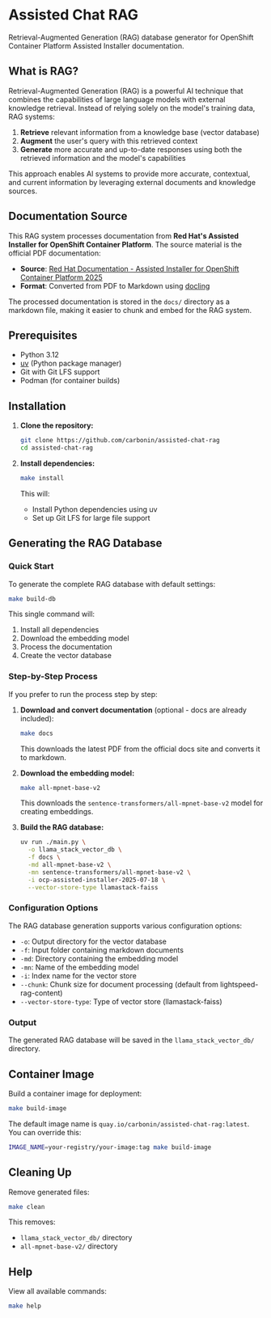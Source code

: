 # Assisted Chat RAG

Retrieval-Augmented Generation (RAG) database generator for OpenShift Container Platform Assisted Installer documentation.

## What is RAG?

Retrieval-Augmented Generation (RAG) is a powerful AI technique that combines the capabilities of large language models with external knowledge retrieval. Instead of relying solely on the model's training data, RAG systems:

1. **Retrieve** relevant information from a knowledge base (vector database)
2. **Augment** the user's query with this retrieved context
3. **Generate** more accurate and up-to-date responses using both the retrieved information and the model's capabilities

This approach enables AI systems to provide more accurate, contextual, and current information by leveraging external documents and knowledge sources.

## Documentation Source

This RAG system processes documentation from **Red Hat's Assisted Installer for OpenShift Container Platform**. The source material is the official PDF documentation:

- **Source**: [Red Hat Documentation - Assisted Installer for OpenShift Container Platform 2025](https://docs.redhat.com/en/documentation/assisted_installer_for_openshift_container_platform/2025/pdf/installing_openshift_container_platform_with_the_assisted_installer/Assisted_Installer_for_OpenShift_Container_Platform-2025-Installing_OpenShift_Container_Platform_with_the_Assisted_Installer-en-US.pdf)
- **Format**: Converted from PDF to Markdown using [docling](https://github.com/docling-project/docling)

The processed documentation is stored in the `docs/` directory as a markdown file, making it easier to chunk and embed for the RAG system.

## Prerequisites

- Python 3.12
- [uv](https://docs.astral.sh/uv/) (Python package manager)
- Git with Git LFS support
- Podman (for container builds)

## Installation

1. **Clone the repository:**
   ```bash
   git clone https://github.com/carbonin/assisted-chat-rag
   cd assisted-chat-rag
   ```

2. **Install dependencies:**
   ```bash
   make install
   ```
   This will:
   - Install Python dependencies using uv
   - Set up Git LFS for large file support

## Generating the RAG Database

### Quick Start

To generate the complete RAG database with default settings:

```bash
make build-db
```

This single command will:
1. Install all dependencies
2. Download the embedding model
3. Process the documentation
4. Create the vector database

### Step-by-Step Process

If you prefer to run the process step by step:

1. **Download and convert documentation** (optional - docs are already included):
   ```bash
   make docs
   ```
   This downloads the latest PDF from the official docs site and converts it to markdown.

2. **Download the embedding model:**
   ```bash
   make all-mpnet-base-v2
   ```
   This downloads the `sentence-transformers/all-mpnet-base-v2` model for creating embeddings.

3. **Build the RAG database:**
   ```bash
   uv run ./main.py \
     -o llama_stack_vector_db \
     -f docs \
     -md all-mpnet-base-v2 \
     -mn sentence-transformers/all-mpnet-base-v2 \
     -i ocp-assisted-installer-2025-07-18 \
     --vector-store-type llamastack-faiss
   ```

### Configuration Options

The RAG database generation supports various configuration options:

- `-o`: Output directory for the vector database
- `-f`: Input folder containing markdown documents
- `-md`: Directory containing the embedding model
- `-mn`: Name of the embedding model
- `-i`: Index name for the vector store
- `--chunk`: Chunk size for document processing (default from lightspeed-rag-content)
- `--vector-store-type`: Type of vector store (llamastack-faiss)

### Output

The generated RAG database will be saved in the `llama_stack_vector_db/` directory.

## Container Image

Build a container image for deployment:

```bash
make build-image
```

The default image name is `quay.io/carbonin/assisted-chat-rag:latest`. You can override this:

```bash
IMAGE_NAME=your-registry/your-image:tag make build-image
```

## Cleaning Up

Remove generated files:

```bash
make clean
```

This removes:
- `llama_stack_vector_db/` directory
- `all-mpnet-base-v2/` directory

## Help

View all available commands:

```bash
make help
``` 